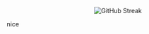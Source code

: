 <head>
        <meta charset="utf-8"> 
        <link rel="stylesheet" href="RunescapeFont/os-font.css" />
    </head>
<p align="center">
  <img src="https://streak-stats.demolab.com?user=OmbudRov&theme=highcontrast&hide_border=true&mode=weekly" alt="GitHub Streak">
</p>
        <p class="os-font">nice</p>
